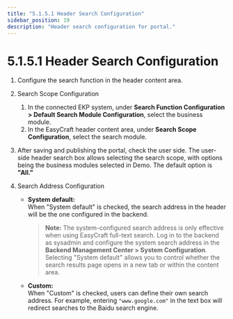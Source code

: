 ```yaml
---
title: "5.1.5.1 Header Search Configuration"
sidebar_position: 19
description: "Header search configuration for portal."
---
```


# 5.1.5.1 Header Search Configuration

1. Configure the search function in the header content area.

2. Search Scope Configuration  
   1) In the connected EKP system, under **Search Function Configuration > Default Search Module Configuration**, select the business module.  
   2) In the EasyCraft header content area, under **Search Scope Configuration**, select the search module.

3. After saving and publishing the portal, check the user side. The user-side header search box allows selecting the search scope, with options being the business modules selected in Demo. The default option is **"All."**

4. Search Address Configuration  
   - **System default:**  
     When "System default" is checked, the search address in the header will be the one configured in the backend.  
     > **Note:** The system-configured search address is only effective when using EasyCraft full-text search. Log in to the backend as sysadmin and configure the system search address in the **Backend Management Center > System Configuration**. Selecting "System default" allows you to control whether the search results page opens in a new tab or within the content area.

   - **Custom:**  
     When "Custom" is checked, users can define their own search address. For example, entering `"www.google.com"` in the text box will redirect searches to the Baidu search engine.
